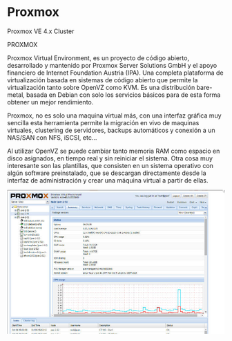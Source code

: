 # Proxmox
Proxmox VE 4.x Cluster 

PROXMOX

Proxmox Virtual Environment, es un proyecto de código abierto, desarrollado y mantenido por Proxmox Server Solutions GmbH y el apoyo financiero de Internet Foundation Austria (IPA). Una completa plataforma de virtualización basada en sistemas de código abierto que permite la virtualización tanto sobre OpenVZ como KVM.
Es una distribución bare-metal, basada en Debian con solo los servicios básicos para de esta forma obtener un mejor rendimiento.

Proxmox, no es solo una maquina virtual más, con una interfaz gráfica muy sencilla esta herramienta permite la migración en vivo de maquinas virtuales, clustering de servidores, backups automáticos y conexión a un NAS/SAN con NFS, iSCSI, etc…

Al utilizar OpenVZ se puede cambiar tanto memoria RAM como espacio en disco asignados, en tiempo real y sin reiniciar el sistema. Otra cosa muy interesante son las plantillas, que consisten en un sistema operativo con algún software preinstalado, que se descargan directamente desde la interfaz de administración y crear una máquina virtual a partir de ellas.

<img src="https://github.com/AgenciaImplementacion/Proxmox/blob/master/proxmox.png?raw=true" />

